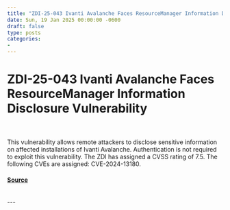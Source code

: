 ```yaml
---
title: "ZDI-25-043 Ivanti Avalanche Faces ResourceManager Information Disclosure Vulnerability"
date: Sun, 19 Jan 2025 00:00:00 -0600
draft: false
type: posts
categories: 
- 
---
```

# ZDI-25-043 Ivanti Avalanche Faces ResourceManager Information Disclosure Vulnerability

<br/>

<br/>
This vulnerability allows remote attackers to disclose sensitive information on affected installations of Ivanti Avalanche. Authentication is not required to exploit this vulnerability. The ZDI has assigned a CVSS rating of 7.5. The following CVEs are assigned: CVE-2024-13180.

#### [Source](http://www.zerodayinitiative.com/advisories/ZDI-25-043/)

<br/>
---
